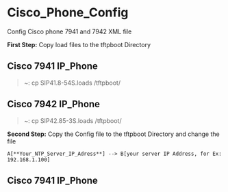 # Cisco_Phone_Config
Config Cisco phone  7941 and 7942 XML file

**First Step:** Copy load files to the tftpboot Directory

## Cisco 7941 IP_Phone
> ~: cp SIP41.8-54S.loads /tftpboot/

## Cisco 7942 IP_Phone
> ~: cp SIP42.85-3S.loads /tftpboot/

**Second Step:** Copy the Config file to the tftpboot Directory and change the file 
```mermaid
A[**Your_NTP_Server_IP_Adress**] --> B[your server IP Address, for Ex: 192.168.1.100]
```
## Cisco 7941 IP_Phone
